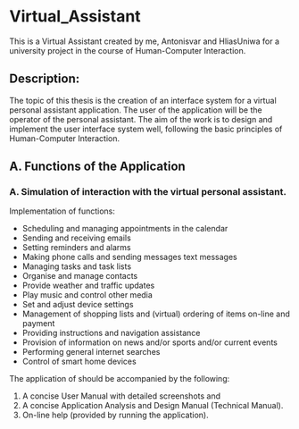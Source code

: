 # Virtual_Assistant
This is a Virtual Assistant created by me, Antonisvar and HliasUniwa for a university project in the course of Human-Computer Interaction.

## Description:
The topic of this thesis is the creation of an interface system for a virtual personal assistant application.
The user of the application will be the operator of the personal assistant.
The aim of the work is to design and implement the user interface system well, following the basic principles of Human-Computer Interaction.

## A. Functions of the Application

### A. Simulation of interaction with the virtual personal assistant.
Implementation of functions:
* Scheduling and managing appointments in the calendar
* Sending and receiving emails
* Setting reminders and alarms
* Making phone calls and sending messages text messages
* Managing tasks and task lists
* Organise and manage contacts
* Provide weather and traffic updates
* Play music and control other media
* Set and adjust device settings
* Management of shopping lists and (virtual) ordering of items on-line and payment
* Providing instructions and navigation assistance
* Provision of information on news and/or sports and/or current events
* Performing general internet searches
* Control of smart home devices

The application of should be accompanied by the following:
1) A concise User Manual with detailed screenshots and
2) A concise Application Analysis and Design Manual (Technical Manual).
3) On-line help (provided by running the application).
